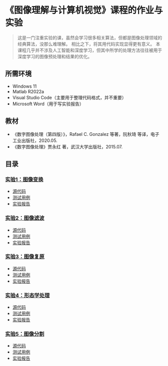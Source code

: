 # 《图像理解与计算机视觉》课程的作业与实验
> 这是一门注重实验的课，虽然会学习很多相关算法，但都是图像处理领域的经典算法，没那么难理解。
> 相比之下，将其用代码实现显得更有意义。
> 本课程几乎并不涉及人工智能和深度学习，但其中所学的处理方法往往被用于深度学习的图像预处理和结果的优化。
## 所需环境
* Windows 11
* Matlab R2022a
* Visual Studio Code（主要用于整理代码格式，并不重要）
* Microsoft Word（用于写实验报告）
## 教材
* 《数字图像处理（第四版）》，Rafael C. Gonzalez 等著，阮秋琦 等译，电子工业出版社，2020.05.
* 《数字图像处理》贾永红 著，武汉大学出版社，2015.07.
## 目录
### [实验1：图像变换](./实验1/)
* [源代码](./实验1/Code/Exp1.m)
* [测试用例](./实验1/Code)
* [实验报告](./实验1/Report.pdf)
### [实验2：图像滤波](./实验2/)
* [源代码](./实验2/Code/Exp2.m)
* [测试用例](./实验2/Code)
* [实验报告](./实验2/Report.pdf)
### [实验3：图像复原](./实验3/)
* [源代码](./实验3/Code/Exp3.m)
* [测试用例](./实验3/Code)
* [实验报告](./实验3/Report.pdf)
### [实验4：形态学处理](./实验4/)
* [源代码](./实验4/Code/Exp4.m)
* [测试用例](./实验4/Code)
* [实验报告](./实验4/Report.pdf)
### [实验5：图像分割](./实验5/)
* [源代码](./实验5/Code/Exp5.m)
* [测试用例](./实验5/Code)
* [实验报告](./实验5/Report.pdf)
